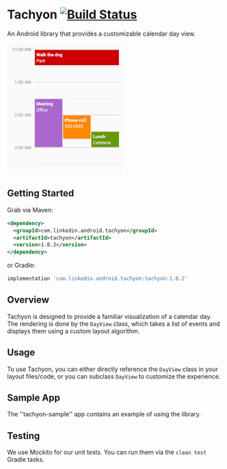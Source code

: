 Tachyon [![Build Status](https://travis-ci.com/linkedin/Tachyon.svg?branch=master)](https://travis-ci.com/linkedin/Tachyon)
========

An Android library that provides a customizable calendar day view.

![Alt text](screenshot.png "Tachyon Sample")

Getting Started
---------------

Grab via Maven:
```xml
<dependency>
  <groupId>com.linkedin.android.tachyon</groupId>
  <artifactId>tachyon</artifactId>
  <version>1.0.2</version>
</dependency>
```
or Gradle:
```groovy
implementation 'com.linkedin.android.tachyon:tachyon:1.0.2'
```

Overview
--------

Tachyon is designed to provide a familiar visualization of a calendar day. The rendering is done by the `DayView` class, which takes a list of events and displays them using a custom layout algorithm.

Usage
-----

To use Tachyon, you can either directly reference the `DayView` class in your layout files/code, or you can subclass `DayView` to customize the experience.

Sample App
----------

The ''tachyon-sample'' app contains an example of using the library.

Testing
-------

We use Mockito for our unit tests. You can run them via the `clean test` Gradle tasks.
